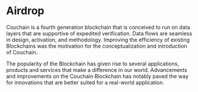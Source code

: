 # Airdrop

Couchain is a fourth generation blockchain that is conceived to run on data layers that are supportive of expedited verification. Data flows are seamless in design, activation, and methodology. Improving the efficiency of existing Blockchains was the motivation for the conceptualization and introduction of Couchain.

The popularity of the Blockchain has given rise to several applications, products and services that make a difference in our world. Advancements and improvements on the Couchain Blockchain has notably paved the way for innovations that are better suited for a real-world application.
